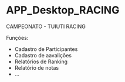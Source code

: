 # APP_Desktop_RACING

CAMPEONATO - TUIUTI RACING

Funções:
- Cadastro de Participantes
- Cadastro de aavalições
- Relatórios de Ranking
- Relatório de notas
- ...
